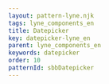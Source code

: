 ```yaml
---
layout: pattern-lyne.njk
tags: lyne_components_en
title: Datepicker
key: datepicker-lyne_en
parent: lyne_components_en
keywords: datepicker
order: 10
patternId: sbbDatepicker
---
```

